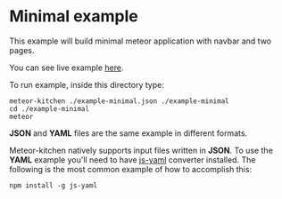 Minimal example
===============

This example will build minimal meteor application with navbar and two pages.

You can see live example <a href="http://generator-minimal.meteor.com" target="_blank">here</a>.

To run example, inside this directory type:

```
meteor-kitchen ./example-minimal.json ./example-minimal
cd ./example-minimal
meteor
```

**JSON** and **YAML** files are the same example in different formats.

Meteor-kitchen natively supports input files written in **JSON**. To use the **YAML** example you'll need to have <a href="https://www.npmjs.com/package/yaml-js" target="_blank">js-yaml</a> converter installed. The following is the most common example of how to accomplish this:

    npm install -g js-yaml
